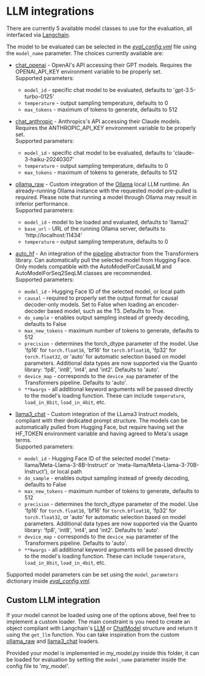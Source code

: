 
# LLM integrations

There are currently 5 available model classes to use for the evaluation, all interfaced via [Langchain](https://github.com/langchain-ai/langchain). 

The model to be evaluated can be selected in the [*eval_config.yml*](*eval_config.yml*) file using the `model_name` parameter. The choices currently available are:

- [chat_openai](chat_openai.py) - OpenAI's API accessing their GPT models. Requires the OPENAI_API_KEY environment variable to be properly set.  
Supported parameters:  
    - `model_id` - specific chat model to be evaluated, defaults to 'gpt-3.5-turbo-0125'  
    - `temperature` - output sampling temperature, defaults to 0
    - `max_tokens` - maximum of tokens to generate, defaults to 512

- [chat_anthropic](chat_anthropic.py) - Anthropics's API accessing their Claude models. Requires the ANTHROPIC_API_KEY environment variable to be properly set.  
Supported parameters:  
    - `model_id` - specific chat model to be evaluated, defaults to 'claude-3-haiku-20240307'  
    - `temperature` - output sampling temperature, defaults to 0
    - `max_tokens` - maximum of tokens to generate, defaults to 512

- [ollama_raw](ollama_raw.py) - Custom integration of the [Ollama](https://github.com/ollama/ollama) local LLM runtime. An already-running Ollama instance with the requested model pre-pulled is required. Please note that running a model through Ollama may result in inferior performance.  
Supported parameters:  
    - `model_id` - model to be loaded and evaluated, defaults to 'llama2'
    - `base_url` - URL of the running Ollama server, defaults to 'http<span>://localhost:11434'
    - `temperature` - output sampling temperature, defaults to 0

- [auto_hf](auto_hf.py) - An integration of the [pipeline](https://huggingface.co/docs/transformers/main_classes/pipelines) abstractor from the Transformers library. Can automatically pull the selected model from Hugging Face. Only models compatible with the AutoModelForCausalLM and AutoModelForSeq2SeqLM classes are recommended.  
Supported parameters:  
    - `model_id` - Hugging Face ID of the selected model, or local path
    - `causal` - required to properly set the output format for causal decoder-only models. Set to False when loading an encoder-decoder based model, such as the T5. Defaults to True.
    - `do_sample` - enables output sampling instead of greedy decoding, defaults to False
    - `max_new_tokens` - maximum number of tokens to generate, defaults to 512
    - `precision` - determines the torch_dtype parameter of the model. Use 'fp16' for `torch.float16`, 'bf16' for `torch.bfloat16`, 'fp32' for `torch.float32`, or 'auto' for automatic selection based on model parameters. Additional data types are now supported via the Quanto library: 'fp8', 'int8', 'int4', and 'int2'. Defaults to 'auto'.
    - `device_map` - corresponds to the `device_map` parameter of the Transformers pipeline. Defaults to 'auto'.
    - `**kwargs` - all additional keyword arguments will be passed directly to the model's loading function. These can include `temperature`, `load_in_8bit`, `load_in_4bit`, etc.

- [llama3_chat](llama3_chat.py) - Custom integration of the LLama3 Instruct models, compliant with their dedicated prompt structure. The models can be automatically pulled from Hugging Face, but require having set the HF_TOKEN environment variable and having agreed to Meta's usage terms.  
Supported parameters:  
    - `model_id` - Hugging Face ID of the selected model ('meta-llama/Meta-Llama-3-8B-Instruct' or 'meta-llama/Meta-Llama-3-70B-Instruct'), or local path
    - `do_sample` - enables output sampling instead of greedy decoding, defaults to False
    - `max_new_tokens` - maximum number of tokens to generate, defaults to 512
    - `precision` - determines the torch_dtype parameter of the model. Use 'fp16' for `torch.float16`, 'bf16' for `torch.bfloat16`, 'fp32' for `torch.float32`, or 'auto' for automatic selection based on model parameters. Additional data types are now supported via the Quanto library: 'fp8', 'int8', 'int4', and 'int2'. Defaults to 'auto'.
    - `device_map` - corresponds to the `device_map` parameter of the Transformers pipeline. Defaults to 'auto'.
    - `**kwargs` - all additional keyword arguments will be passed directly to the model's loading function. These can include `temperature`, `load_in_8bit`, `load_in_4bit`, etc.

Supported model parameters can be set using the `model_parameters` dictionary inside [*eval_config.yml*](*eval_config.yml*).

## Custom LLM integration

If your model cannot be loaded using one of the options above, feel free to implement a custom loader. The main constraint is you need to create an object compliant with Langchain's [LLM](https://python.langchain.com/docs/modules/model_io/llms/custom_llm/) or [ChatModel](https://python.langchain.com/docs/modules/model_io/chat/custom_chat_model/) structure and return it using the `get_llm` function. You can take inspiration from the custom [ollama_raw](ollama_raw.py) and [llama3_chat](llama3_chat.py) loaders.

Provided your model is implemented in *my_model.py* inside this folder, it can be loaded for evaluation by setting the `model_name` parameter inside the config file to 'my_model'.